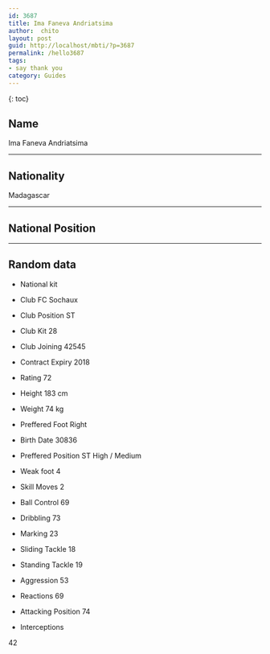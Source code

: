 ```yaml
---
id: 3687
title: Ima Faneva Andriatsima
author:  chito 
layout: post
guid: http://localhost/mbti/?p=3687
permalink: /hello3687
tags:
- say thank you
category: Guides
---
```



{: toc}


## Name  
Ima Faneva Andriatsima 

* * *

## Nationality  
Madagascar 

* * *

## National Position 

* * *

## Random data 

  * National kit 
  * Club 
FC Sochaux 

  * Club Position 
ST 

  * Club Kit 
28 

  * Club Joining 
42545 

  * Contract Expiry 
2018 

  * Rating 
72 

  * Height 
183 cm 

  * Weight 
74 kg 

  * Preffered Foot 
Right 

  * Birth Date 
30836 

  * Preffered Position 
ST High / Medium 

  * Weak foot 
4 

  * Skill Moves 
2 

  * Ball Control 
69 

  * Dribbling 
73 

  * Marking 
23 

  * Sliding Tackle 
18 

  * Standing Tackle 
19 

  * Aggression 
53 

  * Reactions 
69 

  * Attacking Position 
74 

  * Interceptions 

42</ul>